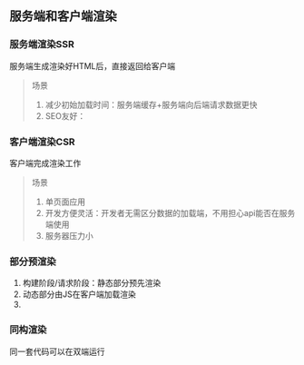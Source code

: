 ## 服务端和客户端渲染

### 服务端渲染SSR

服务端生成渲染好HTML后，直接返回给客户端

> 场景
>
> 1. 减少初始加载时间：服务端缓存+服务端向后端请求数据更快
> 2.  SEO友好：

### 客户端渲染CSR

客户端完成渲染工作

> 场景
>
> 1. 单页面应用
> 2. 开发方便灵活：开发者无需区分数据的加载端，不用担心api能否在服务端使用
> 3. 服务器压力小

### 部分预渲染

1. 构建阶段/请求阶段：静态部分预先渲染
2. 动态部分由JS在客户端加载渲染
3.  

### 同构渲染

同一套代码可以在双端运行